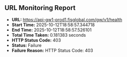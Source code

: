 ## URL Monitoring Report

- **URL:** https://api-gw1-prod1.fisglobal.com/gw/v1/health
- **Start Time:** 2025-10-12T18:58:57.344718
- **End Time:** 2025-10-12T18:58:57.526101
- **Total Time Taken:** 0.181383 seconds
- **HTTP Status Code:** 403
- **Status:** Failure
- **Failure Reason:** HTTP Status Code: 403
